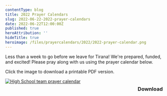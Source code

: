 ```yaml
---
contentType: blog
title: 2022 Prayer Calendars
slug: 2022-06-22-2022-prayer-calendars
date: 2022-06-22T12:00:00Z
published: true
heroAttribution: ''
hideTitle: true
heroimage: /files/prayercalendars/2022/2022-prayer-calendar.png
---
```


Less than a week to go before we leave for Tirana!  We're prepared, funded, and
excited!  Please pray along with us using the prayer calendar below.

Click the image to download a printable PDF version.

<a href="/files/prayercalendars/2022/Albania 2022_Prayer_Calendar_Team Albania.pdf">
  <img src="/files/prayercalendars/2022/2022-prayer-calendar.png"
    alt="High School team prayer calendar">
  </img>
  <h3 style="float:right;">Download <i class="fas fa-download"></i></h3>
</a>
